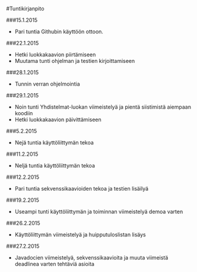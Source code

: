 ﻿#Tuntikirjanpito

###15.1.2015
- Pari tuntia Githubin käyttöön ottoon.

###22.1.2015
- Hetki luokkakaavion piirtämiseen
- Muutama tunti ohjelman ja testien kirjoittamiseen

###28.1.2015
- Tunnin verran ohjelmointia

###29.1.2015
- Noin tunti Yhdistelmat-luokan viimeistelyä ja pientä siistimistä aiempaan koodiin
- Hetki luokkakaavion päivittämiseen

###5.2.2015
- Nejä tuntia käyttöliittymän tekoa

###11.2.2015
- Neljä tuntia käyttöliittymän tekoa

###12.2.2015
- Pari tuntia sekvenssikaavioiden tekoa ja testien lisäilyä

###19.2.2015
- Useampi tunti käyttöliittymän ja toiminnan viimeistelyä demoa varten

###26.2.2015
- Käyttöliittymän viimeistelyä ja huipputuloslistan lisäys

###27.2.2015
- Javadocien viimeistelyä, sekvenssikaavioita ja muuta viimeistä deadlinea varten tehtäviä asioita
